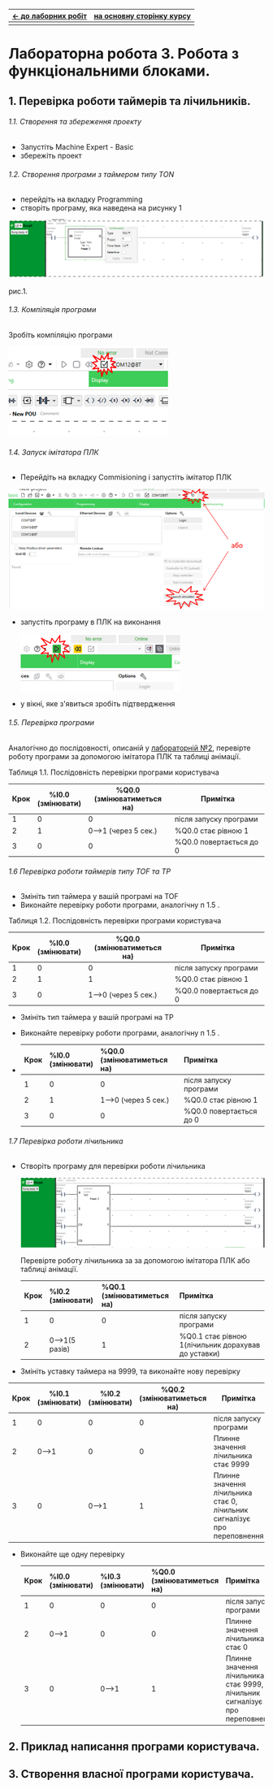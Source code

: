 | [<- до лаборних робіт](README.md) | [на основну сторінку курсу](../README.md) |
| --------------------------------- | ----------------------------------------- |
|                                   |                                           |

# Лабораторна робота 3. Робота з функціональними блоками.

## 1. Перевірка роботи таймерів та лічильників.

###### 1.1. Створення та збереження проекту

- Запустіть Machine Expert - Basic
- збережіть проект

###### 1.2. Створення програми з таймером типу TON

- перейдіть на вкладку Programming 
- створіть програму, яка наведена на рисунку 1

![](media3/1.png)

рис.1.

###### 1.3. Компіляція програми 

Зробіть компіляцію програми

![](media3/6.png)

###### 1.4. Запуск імітатора ПЛК

- Перейдіть на вкладку Commisioning і запустіть імітатор ПЛК  

![](media3/7.png)

- запустіть програму в ПЛК на виконання

  ![](media3/8.png)

- у вікні, яке з'явиться зробіть підтвердження

###### 1.5. Перевірка програми

Аналогічно до послідовності, описаній у [лабораторній №2](lab2_LD.md), перевірте роботу програми за допомогою імітатора ПЛК та таблиці анімації.

Таблиця 1.1. Послідовність перевірки програми користувача

| Крок | %I0.0 <br />(змінювати) | %Q0.0 <br />(змінюватиметься на) | Примітка                |
| ---- | ----------------------- | -------------------------------- | ----------------------- |
| 1    | 0                       | 0                                | після запуску програми  |
| 2    | 1                       | 0-->1 (через 5 сек.)             | %Q0.0 стає рівною 1     |
| 3    | 0                       | 0                                | %Q0.0 повертається до 0 |

###### 1.6 Перевірка роботи таймерів типу TOF та TP

- Змініть тип таймера у вашій програмі на TOF
- Виконайте перевірку роботи програми, аналогічну п 1.5 .

Таблиця 1.2. Послідовність перевірки програми користувача

| Крок | %I0.0 <br />(змінювати) | %Q0.0 <br />(змінюватиметься на) | Примітка                |
| ---- | ----------------------- | -------------------------------- | ----------------------- |
| 1    | 0                       | 0                                | після запуску програми  |
| 2    | 1                       | 1                                | %Q0.0 стає рівною 1     |
| 3    | 0                       | 1-->0 (через 5 сек.)             | %Q0.0 повертається до 0 |

- Змініть тип таймера у вашій програмі на TP
- Виконайте перевірку роботи програми, аналогічну п 1.5 .

- | Крок | %I0.0 <br />(змінювати) | %Q0.0 <br />(змінюватиметься на) | Примітка                |
  | ---- | ----------------------- | -------------------------------- | ----------------------- |
  | 1    | 0                       | 0                                | після запуску програми  |
  | 2    | 1                       | 1-->0 (через 5 сек.)             | %Q0.0 стає рівною 1     |
  | 3    | 0                       | 0                                | %Q0.0 повертається до 0 |

###### 1.7 Перевірка роботи лічильника

- Створіть програму для перевірки роботи лічильника

  ![](media3/10.png)

  Перевірте роботу лічильника за за допомогою імітатора ПЛК або таблиці анімації.

  | Крок | %I0.2<br />(змінювати) | %Q0.1 <br />(змінюватиметься на) | Примітка                                            |
  | ---- | ---------------------- | -------------------------------- | --------------------------------------------------- |
  | 1    | 0                      | 0                                | після запуску програми                              |
  | 2    | 0-->1(5 разів)         | 1                                | %Q0.1 стає рівною 1(лічильник дорахував до уставки) |

- Змініть уставку таймера на 9999, та виконайте нову перевірку

| Крок | %I0.1<br />(змінювати) | %I0.2<br />(змінювати) | %Q0.2 <br />(змінюватиметься на) | Примітка                                                     |
| ---- | ---------------------- | ---------------------- | -------------------------------- | ------------------------------------------------------------ |
| 1    | 0                      | 0                      | 0                                | після запуску програми                                       |
| 2    | 0-->1                  | 0                      | 0                                | Плинне значення лічильника стає 9999                         |
| 3    | 0                      | 0-->1                  | 1                                | Плинне значення лічильника стає 0, лічильник сигналізує про переповнення |

- Виконайте ще одну перевірку

  | Крок | %I0.0<br />(змінювати) | %I0.3<br />(змінювати) | %Q0.0 <br />(змінюватиметься на) | Примітка                                                     |
  | ---- | ---------------------- | ---------------------- | -------------------------------- | ------------------------------------------------------------ |
  | 1    | 0                      | 0                      | 0                                | після запуску програми                                       |
  | 2    | 0-->1                  | 0                      | 0                                | Плинне значення лічильника стає 0                            |
  | 3    | 0                      | 0-->1                  | 1                                | Плинне значення лічильника стає 9999, лічильник сигналізує про переповнення |

## 2. Приклад написання програми користувача.





## 3. Створення власної програми користувача.

###### 